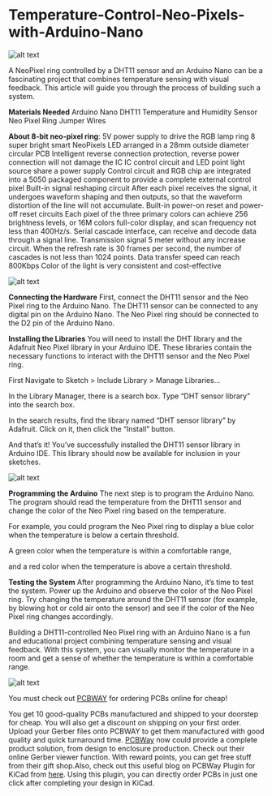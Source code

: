 # Temperature-Control-Neo-Pixels-with-Arduino-Nano

![alt text](https://hackster.imgix.net/uploads/attachments/1649545/_SuIMHdxk9e.blob?auto=compress%2Cformat&w=900&h=675&fit=min)

A NeoPixel ring controlled by a DHT11 sensor and an Arduino Nano can be a fascinating project that combines temperature sensing with visual feedback. This article will guide you through the process of building such a system.

**Materials Needed**
Arduino Nano
DHT11 Temperature and Humidity Sensor
Neo Pixel Ring
Jumper Wires

**About 8-bit neo-pixel ring**:
5V power supply to drive the RGB lamp ring
8 super bright smart NeoPixels LED arranged in a 28mm outside diameter circular PCB
Intelligent reverse connection protection, reverse power connection will not damage the IC
IC control circuit and LED point light source share a power supply
Control circuit and RGB chip are integrated into a 5050 packaged component to provide a complete external control pixel
Built-in signal reshaping circuit
After each pixel receives the signal, it undergoes waveform shaping and then outputs, so that the waveform distortion of the line will not accumulate.
Built-in power-on reset and power-off reset circuits
Each pixel of the three primary colors can achieve 256 brightness levels, or 16M colors full-color display, and scan frequency not less than 400Hz/s.
Serial cascade interface, can receive and decode data through a signal line.
Transmission signal 5 meter without any increase circuit.
When the refresh rate is 30 frames per second, the number of cascades is not less than 1024 points.
Data transfer speed can reach 800Kbps
Color of the light is very consistent and cost-effective

![alt text](https://hackster.imgix.net/uploads/attachments/1649541/whatsapp_image_2023-11-17_at_11_09_30_pm_CbBxYm1LOy.jpeg?auto=compress%2Cformat&w=740&h=555&fit=max)

**Connecting the Hardware**
First, connect the DHT11 sensor and the Neo Pixel ring to the Arduino Nano. The DHT11 sensor can be connected to any digital pin on the Arduino Nano. The Neo Pixel ring should be connected to the D2 pin of the Arduino Nano.

**Installing the Libraries**
You will need to install the DHT library and the Adafruit Neo Pixel library in your Arduino IDE. These libraries contain the necessary functions to interact with the DHT11 sensor and the Neo Pixel ring.

First Navigate to Sketch > Include Library > Manage Libraries...

In the Library Manager, there is a search box. Type “DHT sensor library” into the search box.

In the search results, find the library named “DHT sensor library” by Adafruit. Click on it, then click the “Install” button.

And that’s it! You’ve successfully installed the DHT11 sensor library in Arduino IDE. This library should now be available for inclusion in your sketches.

![alt text](https://hackster.imgix.net/uploads/attachments/1649542/whatsapp_image_2023-11-17_at_11_09_28_pm_Rgl0ocmZ6x.jpeg?auto=compress%2Cformat&w=740&h=555&fit=max)

**Programming the Arduino**
The next step is to program the Arduino Nano. The program should read the temperature from the DHT11 sensor and change the color of the Neo Pixel ring based on the temperature.

For example, you could program the Neo Pixel ring to display a blue color when the temperature is below a certain threshold.

A green color when the temperature is within a comfortable range,

and a red color when the temperature is above a certain threshold.

**Testing the System**
After programming the Arduino Nano, it’s time to test the system. Power up the Arduino and observe the color of the Neo Pixel ring. Try changing the temperature around the DHT11 sensor (for example, by blowing hot or cold air onto the sensor) and see if the color of the Neo Pixel ring changes accordingly.

Building a DHT11-controlled Neo Pixel ring with an Arduino Nano is a fun and educational project combining temperature sensing and visual feedback. With this system, you can visually monitor the temperature in a room and get a sense of whether the temperature is within a comfortable range.


![alt text](https://hackster.imgix.net/uploads/attachments/1518136/8_tJuwoRM3dI.JPG?auto=compress%2Cformat&w=740&h=555&fit=max)

You must check out [PCBWAY](https://www.pcbway.com/) for ordering PCBs online for cheap!

You get 10 good-quality PCBs manufactured and shipped to your doorstep for cheap. You will also get a discount on shipping on your first order. Upload your Gerber files onto PCBWAY to get them manufactured with good quality and quick turnaround time. [PCBWay](https://www.pcbway.com/) now could provide a complete product solution, from design to enclosure production. Check out their online Gerber viewer function. With reward points, you can get free stuff from their gift shop.Also, check out this useful blog on PCBWay Plugin for KiCad from [here](https://www.pcbway.com/blog/News/PCBWay_Plug_In_for_KiCad_3ea6219c.html). Using this plugin, you can directly order PCBs in just one click after completing your design in KiCad.

